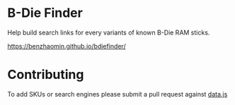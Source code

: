 # B-Die Finder

Help build search links for every variants of known B-Die RAM sticks.

https://benzhaomin.github.io/bdiefinder/

# Contributing

To add SKUs or search engines please submit a pull request against [data.js](js/data.js)
